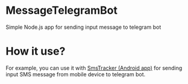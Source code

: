 # MessageTelegramBot
Simple Node.js app for sending input message to telegram bot

# How it use?
For example, you can use it with [SmsTracker (Android app)](https://github.com/fincode/SmsTracker) for sending input SMS message from mobile device to telegram bot.  
